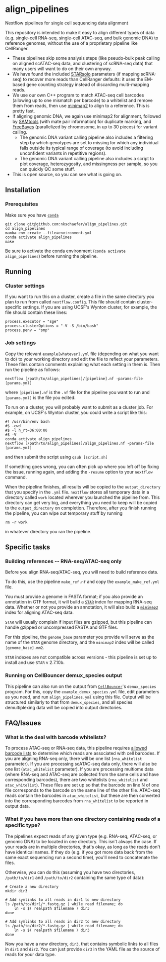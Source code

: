 # align_pipelines
Nextflow pipelines for single cell sequencing data alignment

This repository is intended to make it easy to align different types of data (e.g. single-cell RNA-seq, single-cell ATAC-seq, and bulk genomic DNA) to reference genomes, without the use of a proprietary pipeline like CellRanger. 

* These pipelines skip some analysis steps (like pseudo-bulk peak calling on aligned scATAC-seq data, and clustering of scRNA-seq data) that many users will want to do on their own anyway.
* We have found the included [STARsolo](https://github.com/alexdobin/STAR) parameters (if mapping scRNA-seq) to recover more reads than CellRanger defaults: it uses the EM-based gene counting strategy instead of discarding multi-mapping reads.
* We use our own C++ program to match ATAC-seq cell barcodes (allowing up to one mismatch per barcode) to a whitelist and remove them from reads, then use [minimap2](https://github.com/lh3/minimap2) to align to a reference. This is pretty fast.
* If aligning genomic DNA, we again use minimap2 for alignment, followed by [SAMtools](https://www.htslib.org/) (with mate pair information) for duplicate marking, and [FreeBayes](https://github.com/freebayes/freebayes) (parallelized by chromosome, in up to 30 pieces) for variant calling.
    * The genomic DNA variant calling pipeline also includes a filtering step by which genotypes are set to missing for which any individual falls outside its typical range of coverage (to avoid including unconfident variants in repetitive regions).
    * The genomic DNA variant calling pipeline also includes a script to plot coverage, heterozygosity, and missingness per sample, so you can quickly QC some stuff.
* This is open source, so you can see what is going on.

## Installation

### Prerequisites
Make sure you have [`conda`](https://github.com/conda-forge/miniforge)

```
git clone git@github.com:nkschaefer/align_pipelines.git
cd align_pipelines
mamba env create --file=environment.yml
conda activate align_pipelines
make
```

Be sure to activate the conda environment (`conda activate align_pipelines`) before running the pipeline.

## Running

### Cluster settings
If you want to run this on a cluster, create a file in the same directory you plan to run from called `nextflow.config`. This file should contain cluster-specific settings. If you are using UCSF's Wynton cluster, for example, the file should contain these lines:
```
process.executor = "sge"
process.clusterOptions = "-V -S /bin/bash"
process.penv = "smp"
```

### Job settings
Copy the relevant `example[whatever].yml` file (depending on what you want to do) to your working directory and edit the file to reflect your parameters. These files contain comments explaining what each setting in them is. Then run the pipeline as follows:
```
nextflow [/path/to/align_pipelines]/[pipeline].nf -params-file [params.yml]
```
where `[pipeline].nf` is the `.nf` file for the pipeline you want to run and `[params.yml]` is the file you edited.

To run on a cluster, you will probably want to submit as a cluster job. For example, on UCSF's Wynton cluster, you could write a script like this:
```
#! /usr/bin/env bash
#$ -cwd
#$ -l h_rt=36:00:00
#$ -V
conda activate align_pipelines
nextflow [/path/to/align_pipelines]/align_pipelines.nf -params-file [params.yml]
```
and then submit the script using `qsub [script.sh]`

If something goes wrong, you can often pick up where you left off by fixing the issue, running again, and adding the `-resume` option to your `nextflow` command.

When the pipeline finishes, all results will be copied to the `output_directory` that you specify in the `.yml` file. `nextflow` stores all temporary data in a directory called `work` located wherever you launched the pipeline from. This directory can get very big, and everything you need to keep will be copied to the `output_directory` on completion. Therefore, after you finish running the pipeline, you can wipe out temporary stuff by running
```
rm -r work
```
in whatever directory you ran the pipeline.

## Specific tasks
### Building references -- RNA-seq/ATAC-seq only
Before you align RNA-seq/ATAC-seq, you will need to build reference data. 

To do this, use the pipeline `make_ref.nf` and copy the `example_make_ref.yml` file. 

You must provide a genome in FASTA format; if you also provide an annotation in GTF format, it will build a [`STAR`](https://github.com/alexdobin/STAR) index for mapping RNA-seq data. Whether or not you provide an annotation, it will also build a [`minimap2`](https://github.com/lh3/minimap2) index for aligning ATAC-seq data. 

`STAR` will usually complain if input files are gzipped, but this pipeline can handle gzipped or uncompressed FASTA and GTF files.

For this pipeline, the `genome_base` parameter you provide will serve as the name of the `STAR` genome directory, and the `minimap2` index will be called `[genome_base].mm2`.

`STAR` indexes are not compatible across versions - this pipeline is set up to install and use `STAR` v 2.7.10b. 

### Running on CellBouncer demux_species output
This pipeline can also run on the output from [`CellBouncer`](https://github.com/nkschaefer/cellbouncer)'s `demux_species` program. For this, copy the `example_demux_species.yml` file, edit parameters as you need, and run `align_pipelines.yml` using this file. Output will be structured similarly to that from `demux_species`, and all species demultiplexing data will be copied into output directories.

## FAQ/Issues
### What is the deal with barcode whitelists?
To process ATAC-seq or RNA-seq data, this pipeline requires [allowed barcode lists](https://kb.10xgenomics.com/hc/en-us/articles/115004506263-What-is-a-barcode-whitelist) to determine which reads are associated with cell barcodes. If you are aligning RNA-seq only, there will be one list (`rna_whitelist` parameter). If you are processing scATAC-seq data only, there will also be one list (`atac_whitelist` parameter). If you are processing multiome data (where RNA-seq and ATAC-seq are collected from the same cells and have corresponding barcodes), there are two whitelists (`rna_whitelist` and `atac_whitelist`). These files are set up so that the barcode on line N of one file corresponds to the barcode on the same line of the other file. ATAC-seq reads contain the barcodes in `atac_whitelist`, but these are then converted into the corresponding barcodes from `rna_whitelist` to be reported in output data.

### What if you have more than one directory containing reads of a specific type?
The pipelines expect reads of any given type (e.g. RNA-seq, ATAC-seq, or genomic DNA) to be located in one directory. This isn't always the case. If your reads are in multiple directories, that's okay, as long as the reads don't have identical names. If they do (e.g. if you got more data back from the same exact sequencing run a second time), you'll need to concatenate the files.

Otherwise, you can do this (assuming you have two directories, `/path/to/dir1` and `/path/to/dir2` containing the same type of data):

```
# Create a new directory
mkdir dir3

# Add symlinks to all reads in dir1 to new directory
ls /path/to/dir1/*.fastq.gz | while read filename; do
    ln -s $( realpath $filename ) dir3
done

# Add symlinks to all reads in dir2 to new directory
ls /path/to/dir2/*.fastq.gz | while read filename; do
    ln -s $( realpath $filename ) dir3
done
```

Now you have a new directory, `dir3`, that contains symbolic links to all files in `dir1` and `dir2`. You can just provide `dir3` in the YAML file as the source of reads for your data type.
